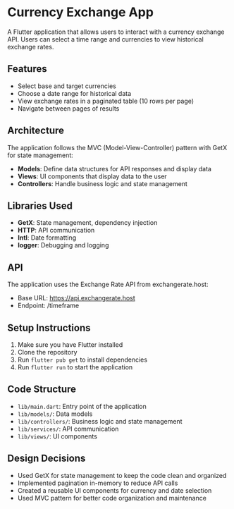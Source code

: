 # Currency Exchange App

A Flutter application that allows users to interact with a currency exchange API. Users can select a time range and currencies to view historical exchange rates.

## Features

- Select base and target currencies
- Choose a date range for historical data
- View exchange rates in a paginated table (10 rows per page)
- Navigate between pages of results

## Architecture

The application follows the MVC (Model-View-Controller) pattern with GetX for state management:

- **Models**: Define data structures for API responses and display data
- **Views**: UI components that display data to the user
- **Controllers**: Handle business logic and state management

## Libraries Used

- **GetX**: State management, dependency injection
- **HTTP**: API communication
- **Intl**: Date formatting
- **logger**: Debugging and logging

## API

The application uses the Exchange Rate API from exchangerate.host:

- Base URL: <https://api.exchangerate.host>
- Endpoint: /timeframe

## Setup Instructions

1. Make sure you have Flutter installed
2. Clone the repository
3. Run `flutter pub get` to install dependencies
4. Run `flutter run` to start the application

## Code Structure

- `lib/main.dart`: Entry point of the application
- `lib/models/`: Data models
- `lib/controllers/`: Business logic and state management
- `lib/services/`: API communication
- `lib/views/`: UI components

## Design Decisions

- Used GetX for state management to keep the code clean and organized
- Implemented pagination in-memory to reduce API calls
- Created a reusable UI components for currency and date selection
- Used MVC pattern for better code organization and maintenance